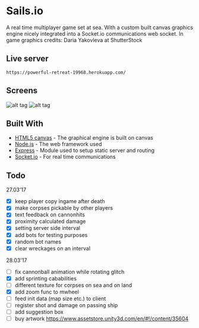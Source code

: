 # Sails.io
A real time multiplayer game set at sea. 
With a custom built canvas graphics engine nicely integrated into a Socket.io communications web socket.
In game graphics credits: Daria Yakovleva at ShutterStock


## Live server

```
https://powerful-retreat-19968.herokuapp.com/
```

## Screens
![alt tag](https://i.gyazo.com/1a5b49d40f47cb1426e35d94c7f6b8bc.png)
![alt tag](https://i.gyazo.com/6db009aeeca87ba1a97f09c0d7311d75.png)

## Built With

* [HTML5 canvas](https://www.w3schools.com/html/html5_canvas.asp) - The graphical engine is built on canvas
* [Node.js](https://nodejs.org/en/) - The web framework used
* [Express](https://maven.apache.org/) - Module used to setup static server and routing
* [Socket.io](https://rometools.github.io/rome/) - For real time communications

## Todo
27.03'17
- [x] keep player copy ingame after death
- [x] make corpses pickable by other players
- [x] text feedback on cannonhits
- [x] proximity calculated damage
- [x] setting server side interval
- [x] add bots for testing purposes
- [x] random bot names
- [x] clear wreckages on an interval

28.03'17
- [ ] fix cannonball animation while rotating glitch
- [x] add sprinting cababilities
- [ ] different texture for corpses on sea and on land
- [x] add zoom func to mwheel
- [ ] feed init data (map size etc.) to client
- [ ] register shot and damage on passing ship
- [ ] add suggestion box
- [ ] buy artwork https://www.assetstore.unity3d.com/en/#!/content/35604
